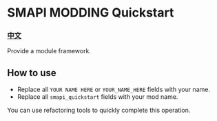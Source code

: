 # SMAPI MODDING Quickstart
### [中文](README_CN.md)

Provide a module framework.


## How to use

- Replace all ```YOUR NAME HERE``` or ```YOUR_NAME_HERE``` fields with your name.
- Replace all ```smapi_quickstart``` fields with your mod name.

You can use refactoring tools to quickly complete this operation.
